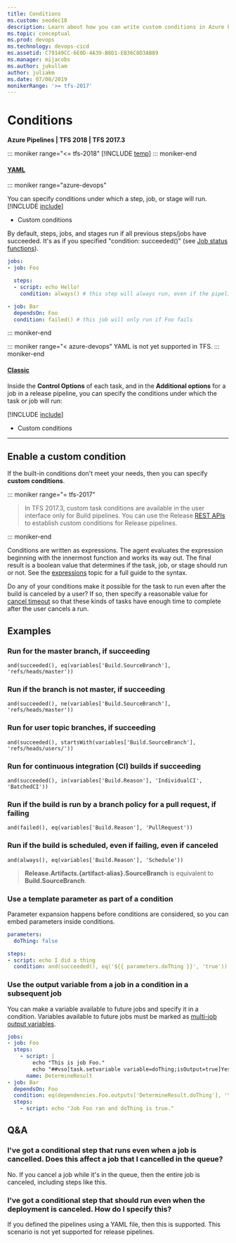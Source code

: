 ```yaml
---
title: Conditions
ms.custom: seodec18
description: Learn about how you can write custom conditions in Azure Pipelines or Team Foundation Server (TFS).
ms.topic: conceptual
ms.prod: devops
ms.technology: devops-cicd
ms.assetid: C79149CC-6E0D-4A39-B8D1-EB36C8D3AB89
ms.manager: mijacobs
ms.author: jukullam
author: juliakm
ms.date: 07/08/2019
monikerRange: '>= tfs-2017'
---
```


# Conditions

**Azure Pipelines | TFS 2018 | TFS 2017.3** 

::: moniker range="<= tfs-2018"
[!INCLUDE [temp](../_shared/concept-rename-note.md)]
::: moniker-end

#### [YAML](#tab/yaml/)
::: moniker range="azure-devops"

You can specify conditions under which a step, job, or stage will run.
[!INCLUDE [include](_shared/task-run-built-in-conditions.md)]
* Custom conditions

By default, steps, jobs, and stages run if all previous steps/jobs have succeeded.
It's as if you specified "condition: succeeded()" (see [Job status functions](expressions.md#job-status-functions)).

```yaml
jobs:
- job: Foo

  steps:
  - script: echo Hello!
    condition: always() # this step will always run, even if the pipeline is cancelled

- job: Bar
  dependsOn: Foo
  condition: failed() # this job will only run if Foo fails
```

::: moniker-end

::: moniker range="< azure-devops"
YAML is not yet supported in TFS.
::: moniker-end

#### [Classic](#tab/classic/)
Inside the **Control Options** of each task, and in the **Additional options** for a job in a release pipeline,
you can specify the conditions under which the task or job will run:

[!INCLUDE [include](_shared/task-run-built-in-conditions.md)]
* Custom conditions

* * *
## Enable a custom condition

If the built-in conditions don't meet your needs, then you can specify **custom conditions**.

::: moniker range="= tfs-2017"

> In TFS 2017.3, custom task conditions are available in the user interface only for Build pipelines. You can use the Release [REST APIs](../../integrate/index.md) to establish custom conditions for Release pipelines.

::: moniker-end

Conditions are written as expressions.
The agent evaluates the expression beginning with the innermost function and works its way out.
The final result is a boolean value that determines if the task, job, or stage should run or not.
See the [expressions](expressions.md) topic for a full guide to the syntax.

Do any of your conditions make it possible for the task to run even after the build is canceled by a user? If so, then specify a reasonable value for [cancel timeout](phases.md#timeouts) so that these kinds of tasks have enough time to complete after the user cancels a run.

## Examples

### Run for the master branch, if succeeding

```
and(succeeded(), eq(variables['Build.SourceBranch'], 'refs/heads/master'))
```

### Run if the branch is not master, if succeeding

```
and(succeeded(), ne(variables['Build.SourceBranch'], 'refs/heads/master'))
```

### Run for user topic branches, if succeeding

```
and(succeeded(), startsWith(variables['Build.SourceBranch'], 'refs/heads/users/'))
```

### Run for continuous integration (CI) builds if succeeding

```
and(succeeded(), in(variables['Build.Reason'], 'IndividualCI', 'BatchedCI'))
```

### Run if the build is run by a branch policy for a pull request, if failing

```
and(failed(), eq(variables['Build.Reason'], 'PullRequest'))
```

### Run if the build is scheduled, even if failing, even if canceled

```
and(always(), eq(variables['Build.Reason'], 'Schedule'))
```

> **Release.Artifacts.{artifact-alias}.SourceBranch** is equivalent to **Build.SourceBranch**.

### Use a template parameter as part of a condition

Parameter expansion happens before conditions are considered, so you can embed parameters inside conditions.

```yaml
parameters:
  doThing: false

steps:
- script: echo I did a thing
  condition: and(succeeded(), eq('${{ parameters.doThing }}', 'true'))
```
### Use the output variable from a job in a condition in a subsequent job

You can make a variable available to future jobs and specify it in a condition. Variables available to future jobs must be marked as [multi-job output variables](variables.md#set-in-script). 

```yaml
jobs:
- job: Foo
  steps:
    - script: |
        echo "This is job Foo."
        echo "##vso[task.setvariable variable=doThing;isOutput=true]Yes" #The variable doThing is set to true
      name: DetermineResult
- job: Bar
  dependsOn: Foo
  condition: eq(dependencies.Foo.outputs['DetermineResult.doThing'], 'Yes') #map doThing and check if true
  steps:
    - script: echo "Job Foo ran and doThing is true."
```

## Q&A

<!-- BEGINSECTION class="md-qanda" -->

### I've got a conditional step that runs even when a job is cancelled. Does this affect a job that I cancelled in the queue?

No. If you cancel a job while it's in the queue, then the entire job is canceled, including steps like this.

### I've got a conditional step that should run even when the deployment is canceled. How do I specify this?

If you defined the pipelines using a YAML file, then this is supported. This scenario is not yet supported for release pipelines.

<!-- ENDSECTION -->

